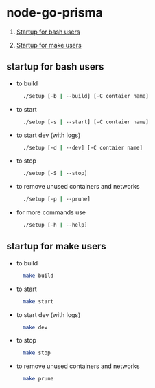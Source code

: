 # node-go-prisma

1. [Startup for bash users](#startup-for-bash-users)

2. [Startup for make users](#startup-for-make-users)

## startup for bash users

* to build

  ```bash
    ./setup [-b | --build] [-C contaier name]
  ```

* to start

  ```bash
    ./setup [-s | --start] [-C contaier name]
  ```

* to start dev (with logs)

  ```bash
    ./setup [-d | --dev] [-C contaier name]
  ```

* to stop

  ```bash
    ./setup [-S | --stop]
  ```

* to remove unused containers and networks

  ```bash
    ./setup [-p | --prune]
  ```

* for more commands use

  ```bash
    ./setup [-h | --help]
  ```

## startup for make users

* to build

  ```bash
    make build
  ```

* to start

  ```bash
    make start
  ```

* to start dev (with logs)

  ```bash
    make dev
  ```

* to stop

  ```bash
    make stop
  ```

* to remove unused containers and networks

  ```bash
    make prune
  ```
